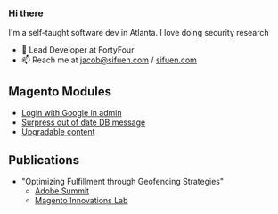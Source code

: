 ### Hi there

I'm a self-taught software dev in Atlanta. I love doing security research 

- 📍 Lead Developer at FortyFour
- 📫 Reach me at jacob@sifuen.com / [sifuen.com](https://sifuen.com/)

## Magento Modules
- [Login with Google in admin](https://github.com/jsifuentes/module-backend-google-sso)
- [Surpress out of date DB message](https://github.com/jsifuentes/module-suppress-out-of-date-db)
- [Upgradable content](https://github.com/jsifuentes/module-upgradable-content)

## Publications
- "Optimizing Fulfillment through Geofencing Strategies"
  - [Adobe Summit](https://www.adobe.com/summit/2020/innovations-lab-geofencing-for-optimized-fulfillment.html)
  - [Magento Innovations Lab](https://magento.com/innovations-lab/geofencing-fulfillment-strategies)
